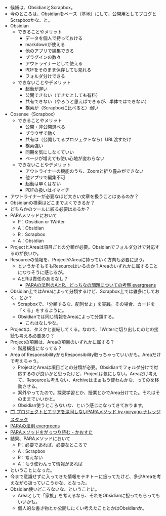 - 候補は、ObsidianとScrapbox。
- 今のところは、Obsidianをベース（基地）にして、公開用としてブログとScrapboxかな、と。
- Obsidian
	- できることやメリット
		- データを個人で持っておける
		- markdownが使える
		- 他のアプリで編集できる
		- プラグインの数々
		- アウトライナーとして使える
		- PDFをそのまま保存しても見れる
		- フォルダ分けできる
	- できないことやデメリット
		- 起動が遅い
		- 公開できない（できたとしても有料）
		- 共有できない（やろうと思えばできるが、単体ではできない）
		- 検索が（Scrapboxに比べると）弱い
- Cosense（Scrapbox）
	- できることやメリット
		- 公開・非公開選べる
		- ブラウザで動く
		- 共有は（公開してるプロジェクトなら）URL渡すだけ
		- 検索強い
		- 同期を気にしなくていい
		- ページが増えても使い心地が変わらない
	- できないことやデメリット
		- アウトライナーの機能のうち、Zoomと折り畳みができない
		- 他アプリで編集不可
		- 起動は早くはない
		- PDFの扱いはイマイチ
- アウトライナーが必要なほど大きい文章を扱うことはあるのか？
- Obsidianの検索はどこまでよくできるか？
- どちらかのツールに絞る必要はあるか？
- PARAメソッドにおいて
	- P：Obsidian or 1Writer
	- A：Obsidian
	- R：Scrapbox
	- A：Obsidian
- ProjectとAreaは項目ごとの分類が必要。Obsidianでフォルダ分けで対応するのが良いか。
- Resourceの情報を、ProjectやAreaに持っていく方向も必要に思う。
	- というかそもそもResourceはいるのか？Areaのいずれかに属することになりそうに感じるが。
	- AとRは責任のあるなし？
		- [PARAの法則のAとR、どっちなの問題についての考察  evergreens](https://scrapbox.io/evergreens/PARA%E3%81%AE%E6%B3%95%E5%89%87%E3%81%AEA%E3%81%A8R%E3%80%81%E3%81%A9%E3%81%A3%E3%81%A1%E3%81%AA%E3%81%AE%E5%95%8F%E9%A1%8C%E3%81%AB%E3%81%A4%E3%81%84%E3%81%A6%E3%81%AE%E8%80%83%E5%AF%9F)
- Obsidian上ではAreaによって分類するけど、Scrapbox上では雑多にしておく、とか？
	- Scrapboxで、「分類するな、配列せよ」を実践。その場合、カードを「くる」をするように。
	- Obsidianでは同じ情報をAreaによって分類する。
		- これはなしやな。
- Projectは、タスクと直結してくる。なので、1Writerに切り出したのとの接続も考える必要あり？
- Projectの項目は、Areaの項目のいずれかに属する？
	- 階層構造になってる？
- Area of ResponsibilityからResponsibility取っちゃっていいかも。Areaだけで考えちゃう。
	- ProjectとAreaは項目ごとの分類が必要。Obsidianでフォルダ分けで対応するのが良いかと思ったけど、Projectは気にしない。Areaだけ考えて、Resourceも考えない、Archiveはまぁもう使わんかな、ってのを移動させる。
	- 案外やってたので。探究学習とか、授業とかでArea分けてた。それはそのままでいいかと。
	- Obsidian使うところないな、という感じになってきております。
- [🗂 プロジェクトとエリアを混同しないPARAメソッド  by goryugo  ナレッジスタック](https://knowledgestuck.substack.com/p/-para)
- [PARAの法則  evergreens](https://scrapbox.io/evergreens/PARA%E3%81%AE%E6%B3%95%E5%89%87)
- [PARAメソッドをがっつり読む - かおすた](https://scrapbox.io/sta/PARA%E3%83%A1%E3%82%BD%E3%83%83%E3%83%89%E3%82%92%E3%81%8C%E3%81%A3%E3%81%A4%E3%82%8A%E8%AA%AD%E3%82%80)
- 結果、PARAメソッドにおいて
	- P：必要であれば、必要なところで
	- A：Scrapbox
	- R：考えない
	- A：もう使わんって情報があれば
- ということになった。
- 今まで意識せずに入ってきた情報をテキトーに扱ってたけど、多少Areaを考えながら扱っていこうかな、となった。
- Obsidian使いどころないな、ということに。
	- Areaとして「家族」を考えるなら、それをObsidianに担ってもらってもいいかも。
	- 個人的な書き物とか公開しにくい考えたこととかはObsidianか。
